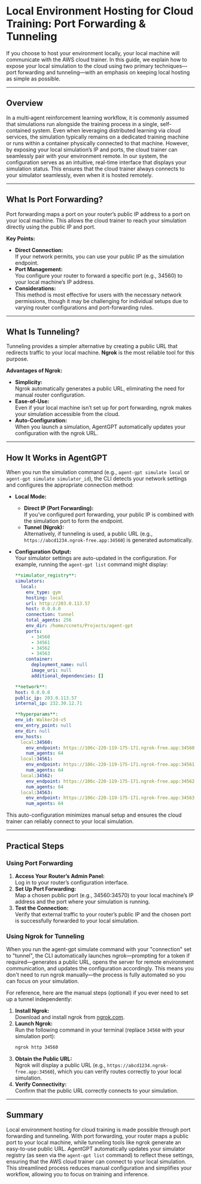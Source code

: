 # Local Environment Hosting for Cloud Training: Port Forwarding & Tunneling

If you choose to host your environment locally, your local machine will communicate with the AWS cloud trainer. In this guide, we explain how to expose your local simulation to the cloud using two primary techniques—port forwarding and tunneling—with an emphasis on keeping local hosting as simple as possible.

---

## Overview

In a multi‑agent reinforcement learning workflow, it is commonly assumed that simulations run alongside the training process in a single, self-contained system. Even when leveraging distributed learning via cloud services, the simulation typically remains on a dedicated training machine or runs within a container physically connected to that machine. However, by exposing your local simulation’s IP and ports, the cloud trainer can seamlessly pair with your environment remote. In our system, the configuration serves as an intuitive, real-time interface that displays your simulation status. This ensures that the cloud trainer always connects to your simulator seamlessly, even when it is hosted remotely.

---

## What Is Port Forwarding?

Port forwarding maps a port on your router’s public IP address to a port on your local machine. This allows the cloud trainer to reach your simulation directly using the public IP and port.

**Key Points:**
- **Direct Connection:**  
  If your network permits, you can use your public IP as the simulation endpoint.
- **Port Management:**  
  You configure your router to forward a specific port (e.g., 34560) to your local machine’s IP address.
- **Considerations:**  
  This method is most effective for users with the necessary network permissions, though it may be challenging for individual setups due to varying router configurations and port-forwarding rules.

---

## What Is Tunneling?

Tunneling provides a simpler alternative by creating a public URL that redirects traffic to your local machine. **Ngrok** is the most reliable tool for this purpose.

**Advantages of Ngrok:**
- **Simplicity:**  
  Ngrok automatically generates a public URL, eliminating the need for manual router configuration.
- **Ease-of-Use:**  
  Even if your local machine isn’t set up for port forwarding, ngrok makes your simulation accessible from the cloud.
- **Auto-Configuration:**  
  When you launch a simulation, AgentGPT automatically updates your configuration with the ngrok URL.

---

## How It Works in AgentGPT

When you run the simulation command (e.g., `agent-gpt simulate local` or `agent-gpt simulate simulator_id`), the CLI detects your network settings and configures the appropriate connection method:

- **Local Mode:**  
  - **Direct IP (Port Forwarding):**  
    If you’ve configured port forwarding, your public IP is combined with the simulation port to form the endpoint.
  - **Tunnel (Ngrok):**  
    Alternatively, if tunneling is used, a public URL (e.g., `https://abcd1234.ngrok-free.app:34560`) is generated automatically.

- **Configuration Output:**  
  Your simulator settings are auto-updated in the configuration. For example, running the `agent-gpt list` command might display:

  ```yaml
  **simulator_registry**:
  simulators:
    local:
      env_type: gym
      hosting: local
      url: http://203.0.113.57
      host: 0.0.0.0
      connection: tunnel
      total_agents: 256
      env_dir: /home/ccnets/Projects/agent-gpt
      ports:
        - 34560
        - 34561
        - 34562
        - 34563
      container:
        deployment_name: null
        image_uri: null
        additional_dependencies: []
  
  **network**:
  host: 0.0.0.0
  public_ip: 203.0.113.57
  internal_ip: 232.30.12.71
  
  **hyperparams**:
  env_id: Walker2d-v5
  env_entry_point: null
  env_dir: null
  env_hosts:
    local:34560:
      env_endpoint: https://106c-220-119-175-171.ngrok-free.app:34560
      num_agents: 64
    local:34561:
      env_endpoint: https://106c-220-119-175-171.ngrok-free.app:34561
      num_agents: 64
    local:34562:
      env_endpoint: https://106c-220-119-175-171.ngrok-free.app:34562
      num_agents: 64
    local:34563:
      env_endpoint: https://106c-220-119-175-171.ngrok-free.app:34563
      num_agents: 64
  ```

This auto-configuration minimizes manual setup and ensures the cloud trainer can reliably connect to your local simulation.

---

## Practical Steps

### Using Port Forwarding

1. **Access Your Router’s Admin Panel:**  
   Log in to your router’s configuration interface.
2. **Set Up Port Forwarding:**  
   Map a chosen public port (e.g., 34560:34570) to your local machine’s IP address and the port where your simulation is running.
3. **Test the Connection:**  
   Verify that external traffic to your router’s public IP and the chosen port is successfully forwarded to your local simulation.

### Using Ngrok for Tunneling

When you run the agent-gpt simulate command with your "connection" set to "tunnel", the CLI automatically launches ngrok—prompting for a token if required—generates a public URL, opens the server for remote environment communication, and updates the configuration accordingly. This means you don't need to run ngrok manually—the process is fully automated so you can focus on your simulation.

For reference, here are the manual steps (optional) if you ever need to set up a tunnel independently:

1. **Install Ngrok:**  
   Download and install ngrok from [ngrok.com](https://ngrok.com/).
2. **Launch Ngrok:**  
   Run the following command in your terminal (replace `34560` with your simulation port):
   ```bash
   ngrok http 34560
   ```
3. **Obtain the Public URL:**  
   Ngrok will display a public URL (e.g., `https://abcd1234.ngrok-free.app:34560`), which you can verify routes correctly to your local simulation.
4. **Verify Connectivity:**  
   Confirm that the public URL correctly connects to your simulation.

---

## Summary

Local environment hosting for cloud training is made possible through port forwarding and tunneling. With port forwarding, your router maps a public port to your local machine, while tunneling tools like ngrok generate an easy-to-use public URL. AgentGPT automatically updates your simulator registry (as seen via the `agent-gpt list` command) to reflect these settings, ensuring that the AWS cloud trainer can connect to your local simulation. This streamlined process reduces manual configuration and simplifies your workflow, allowing you to focus on training and inference.
